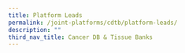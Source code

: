 ```yaml
---
title: Platform Leads
permalink: /joint-platforms/cdtb/platform-leads/
description: ""
third_nav_title: Cancer DB & Tissue Banks
---
```

